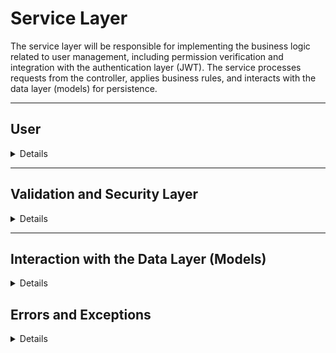 # Service Layer

The service layer will be responsible for implementing the business logic related to user management, including permission verification and integration with the authentication layer (JWT). The service processes requests from the controller, applies business rules, and interacts with the data layer (models) for persistence.

---

## User

<details>

## Service Layer Functionalities

### 1. **User Creation**

- **Method**: `create_user(data: dict, current_user: User)`
- **Input**:
  - `data`: Dictionary containing the new user’s data (`name`, `username`, `email`, `password`, `role`).
  - `current_user`: The authenticated user, who must be an **admin**.
- **Business Rules**:
  - Only **admins** can create new users.
  - The new user must have a valid `role` (admin, supervisor, cashier).
  - Check for duplicate `email` or `username`.
- **Output**: Created user or permission/validation error.

### 2. **User Modification**

- **Method**: `update_user(user_id: int, data: dict, current_user: User)`
- **Input**:
  - `user_id`: ID of the user to be modified.
  - `data`: Dictionary containing the fields to be updated.
  - `current_user`: The authenticated user, who can be either an **admin** or a **supervisor**.
- **Business Rules**:
  - **Admins** can modify any user.
  - **Supervisors** can modify users with **cashier** or **supervisor** roles, but not **admin**.
  - **Cashiers** cannot modify their own profile or others.
  - Ensure that a role (`role`) cannot be escalated improperly (e.g., a supervisor changing their own role to admin).
- **Output**: Updated user or permission/validation error.

### 3. **User Deletion**

- **Method**: `delete_user(user_id: int, current_user: User)`
- **Input**:
  - `user_id`: ID of the user to be deleted.
  - `current_user`: The authenticated user, who can be either an **admin** or a **supervisor**.
- **Business Rules**:
  - **Admins** can delete any user.
  - **Supervisors** can only delete **cashiers** or **other supervisors**.
  - **Cashiers** are not allowed to delete users.
  - Ensure that **admins** cannot be deleted by **supervisors**.
- **Output**: Confirmation of deletion or permission error.

### 4. **User Retrieval**

- **Method**: `get_user(user_id: int, current_user: User)`
- **Input**:
  - `user_id`: ID of the user to be retrieved.
  - `current_user`: The authenticated user.
- **Business Rules**:
  - All users (admin, supervisor, cashier) can view other users' details.
- **Output**: Details of the requested user.

### 5. **User Listing**

- **Method**: `list_users(current_user: User)`
- **Input**:
  - `current_user`: The authenticated user.
- **Business Rules**:
  - All users (admin, supervisor, cashier) can list all users in the system.
- **Output**: List of users.

### 6. **Permission Verification**

- **Method**: `check_permissions(action: str, current_user: User, target_user: User = None)`
- **Input**:
  - `action`: The action the user is attempting to perform (create, update, delete, view).
  - `current_user`: The authenticated user trying to perform the action.
  - `target_user`: The user being targeted by the action (if applicable).
- **Business Rules**:
  - Verify whether the `current_user` has the appropriate permissions to execute the desired action on the `target_user`.
  - Permissions are determined by the `role` of the `current_user` and the system's established rules.
- **Output**: `True` (if permitted) or permission error.

</details>

---

## Validation and Security Layer

<details>

### 1. **Data Validation**

- Each service (creation, modification, etc.) must perform validation on the received data (e.g., `email`, `username`, `password`) before any database operation.
- Ensure that required fields are provided and that the formats are correct.

### 2. **JWT Protection**

- Implement JWT token validation for each service method.
- Check the user's role (`role`) within the token and apply corresponding permissions.

</details>

---

## Interaction with the Data Layer (Models)

<details>

- The service layer will interact with the **models** to create, update, and query user data.
- An ORM like SQLAlchemy or Peewee will be used to abstract database operations.
  - **Example**: `User.query.filter_by(id=user_id).first()` to fetch a user by ID.

</details>

## Errors and Exceptions

<details>

- The service layer must handle exceptions and return appropriate messages to the controller layer.
  - Example: "User not found", "Permission denied", "Invalid fields", etc.

- **Validation Error**: Return `ValidationError` with status code `422`.
- **Permission Error**: Return `PermissionError` with status code `403`.

</details>
